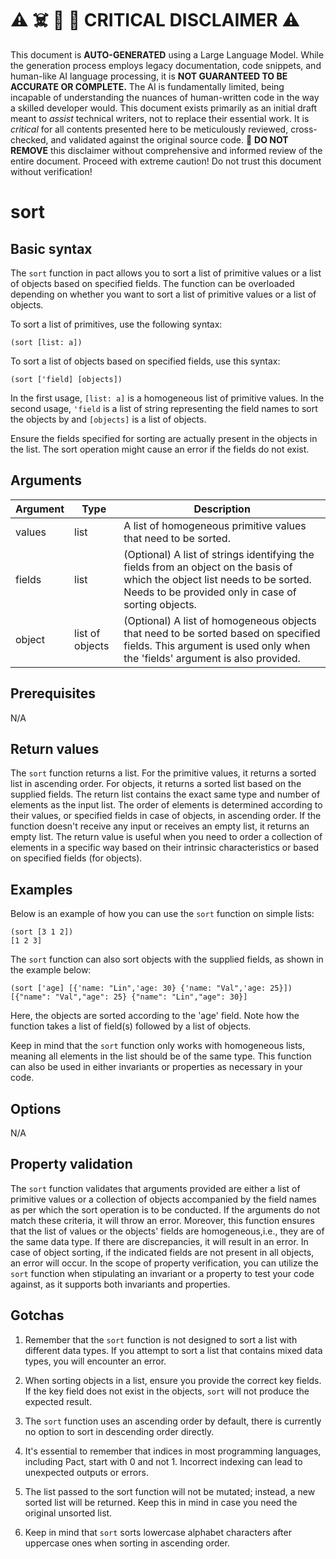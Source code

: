 
# ⚠️ ☠️ 🔮 🤖 CRITICAL DISCLAIMER ⚠️

 
This document is **AUTO-GENERATED** using a Large Language Model. While the generation process employs legacy documentation, code snippets, and human-like AI language processing, it is **NOT GUARANTEED TO BE ACCURATE OR COMPLETE.** The AI is fundamentally limited, being incapable of understanding the nuances of human-written code in the way a skilled developer would. This document exists primarily as an initial draft meant to *assist* technical writers, not to replace their essential work. It is *critical* for all contents presented here to be meticulously reviewed, cross-checked, and validated against the original source code. 🚫 **DO NOT REMOVE** this disclaimer without comprehensive and informed review of the entire document. Proceed with extreme caution! Do not trust this document without verification!

# sort

## Basic syntax

The `sort` function in pact allows you to sort a list of primitive values or a list of objects based on specified fields. The function can be overloaded depending on whether you want to sort a list of primitive values or a list of objects.

To sort a list of primitives, use the following syntax:

```pact
(sort [list: a])
```

To sort a list of objects based on specified fields, use this syntax:

```pact
(sort ['field] [objects])
```

In the first usage, `[list: a]` is a homogeneous list of primitive values. In the second usage, `'field` is a list of string representing the field names to sort the objects by and `[objects]` is a list of objects.

Ensure the fields specified for sorting are actually present in the objects in the list. The sort operation might cause an error if the fields do not exist.

## Arguments

| Argument | Type | Description |
| --- | --- | --- |
| values | list | A list of homogeneous primitive values that need to be sorted. |
| fields | list | (Optional) A list of strings identifying the fields from an object on the basis of which the object list needs to be sorted. Needs to be provided only in case of sorting objects. |
| object | list of objects | (Optional) A list of homogeneous objects that need to be sorted based on specified fields. This argument is used only when the 'fields' argument is also provided. |

## Prerequisites

N/A

## Return values

The `sort` function returns a list. For the primitive values, it returns a sorted list in ascending order. For objects, it returns a sorted list based on the supplied fields. The return list contains the exact same type and number of elements as the input list. The order of elements is determined according to their values, or specified fields in case of objects, in ascending order. If the function doesn't receive any input or receives an empty list, it returns an empty list. The return value is useful when you need to order a collection of elements in a specific way based on their intrinsic characteristics or based on specified fields (for objects).

## Examples

Below is an example of how you can use the `sort` function on simple lists:

```pact
(sort [3 1 2])
[1 2 3]
```

The `sort` function can also sort objects with the supplied fields, as shown in the example below:

```pact
(sort ['age] [{'name: "Lin",'age: 30} {'name: "Val",'age: 25}])
[{"name": "Val","age": 25} {"name": "Lin","age": 30}]
```

Here, the objects are sorted according to the 'age' field. Note how the function takes a list of field(s) followed by a list of objects.

Keep in mind that the `sort` function only works with homogeneous lists, meaning all elements in the list should be of the same type. This function can also be used in either invariants or properties as necessary in your code.

## Options

N/A

## Property validation

The `sort` function validates that arguments provided are either a list of primitive values or a collection of objects accompanied by the field names as per which the sort operation is to be conducted. If the arguments do not match these criteria, it will throw an error. Moreover, this function ensures that the list of values or the objects' fields are homogeneous,i.e., they are of the same data type. If there are discrepancies, it will result in an error. In case of object sorting, if the indicated fields are not present in all objects, an error will occur. In the scope of property verification, you can utilize the `sort` function when stipulating an invariant or a property to test your code against, as it supports both invariants and properties.

## Gotchas

1. Remember that the `sort` function is not designed to sort a list with different data types. If you attempt to sort a list that contains mixed data types, you will encounter an error.

2. When sorting objects in a list, ensure you provide the correct key fields. If the key field does not exist in the objects, `sort` will not produce the expected result.

3. The `sort` function uses an ascending order by default, there is currently no option to sort in descending order directly.

4. It's essential to remember that indices in most programming languages, including Pact, start with 0 and not 1. Incorrect indexing can lead to unexpected outputs or errors.

5. The list passed to the sort function will not be mutated; instead, a new sorted list will be returned. Keep this in mind in case you need the original unsorted list. 

6. Keep in mind that `sort` sorts lowercase alphabet characters after uppercase ones when sorting in ascending order.

